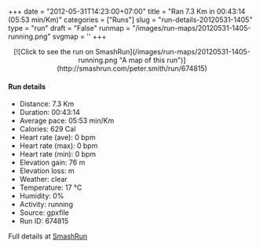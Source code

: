 +++
date = "2012-05-31T14:23:00+07:00"
title = "Ran 7.3 Km in 00:43:14 (05:53 min/Km)"
categories = ["Runs"]
slug = "run-details-20120531-1405"
type = "run"
draft = "False"
runmap = "/images/run-maps/20120531-1405-running.png"
svgmap = '<polyline points="3 79, 1 77, 3 75, 11 74, 31 59, 31 53, 26 48, 24 42, 25 41, 35 39, 45 42, 48 39, 49 33, 58 14, 69 8, 83 6, 88 14, 94 19, 100 20, 98 23, 89 21, 89 23, 90 27, 92 24, 94 27, 91 30, 92 32, 91 33, 79 49, 80 52, 82 51, 88 47, 99 53, 93 54, 88 51, 80 64, 76 66, 75 67, 64 70, 60 74, 54 74, 48 81, 44 87, 33 93, 29 91, 4 93, 1 91, 0 90">'
+++



<!--more-->

<center>
[![Click to see the run on SmashRun](/images/run-maps/20120531-1405-running.png "A map of this run")](http://smashrun.com/peter.smith/run/674815)
</center>

#### Run details

* Distance: 7.3 Km
* Duration: 00:43:14
* Average pace: 05:53 min/Km
* Calories: 629 Cal
* Heart rate (ave): 0 bpm
* Heart rate (max): 0 bpm
* Heart rate (min): 0 bpm
* Elevation gain: 76 m
* Elevation loss:  m
* Weather: clear
* Temperature: 17 &deg;C
* Humidity: 0%
* Activity: running
* Source: gpxfile
* Run ID: 674815

Full details at [SmashRun](http://smashrun.com/peter.smith/run/674815)